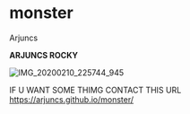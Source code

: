 # monster
Arjuncs

   **ARJUNCS ROCKY** 
   
![IMG_20200210_225744_945](https://user-images.githubusercontent.com/60747203/74362026-ebfc7480-4ded-11ea-8afc-89a66a2ea945.jpg)


IF U WANT SOME THIMG CONTACT THIS URL  https://arjuncs.github.io/monster/
